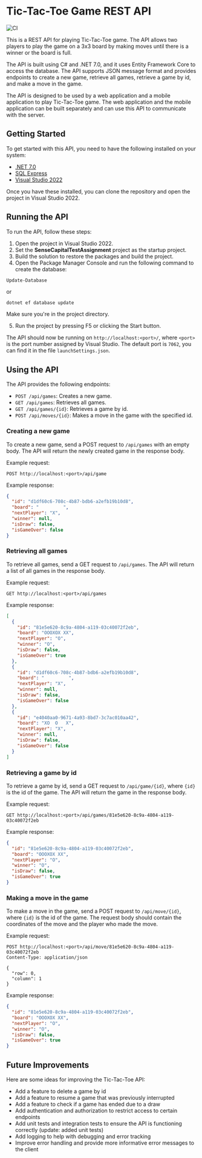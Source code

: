 # Tic-Tac-Toe Game REST API

![CI](https://github.com/ShedaGit/Tic-Tac-Toe-Game-Rest-Api/actions/workflows/dotnet.yml/badge.svg)

This is a REST API for playing Tic-Tac-Toe game. The API allows two players to play the game on a 3x3 board by making moves until there is a winner or the board is full.

The API is built using C# and .NET 7.0, and it uses Entity Framework Core to access the database. The API supports JSON message format and provides endpoints to create a new game, retrieve all games, retrieve a game by id, and make a move in the game.

The API is designed to be used by a web application and a mobile application to play Tic-Tac-Toe game. The web application and the mobile application can be built separately and can use this API to communicate with the server.

## Getting Started

To get started with this API, you need to have the following installed on your system:

- [.NET 7.0](https://dotnet.microsoft.com/en-us/download/dotnet/7.0)
- [SQL Express](https://www.microsoft.com/en-US/download/details.aspx?id=101064)
- [Visual Studio 2022](https://visualstudio.microsoft.com/vs/)

Once you have these installed, you can clone the repository and open the project in Visual Studio 2022.

## Running the API

To run the API, follow these steps:

1. Open the project in Visual Studio 2022.
2. Set the **SenseCapitalTestAssignment** project as the startup project.
3. Build the solution to restore the packages and build the project.
4. Open the Package Manager Console and run the following command to create the database:

``` PowerShell
Update-Database
```

or

```.NET CLI
dotnet ef database update
```

Make sure you're in the project directory.

5. Run the project by pressing F5 or clicking the Start button.

The API should now be running on `http://localhost:<port>/`, where `<port>` is the port number assigned by Visual Studio. The default port is `7062`, you can find it in the file `launchSettings.json`.

## Using the API

The API provides the following endpoints:

- `POST /api/games`: Creates a new game.
- `GET /api/games`: Retrieves all games.
- `GET /api/games/{id}`: Retrieves a game by id.
- `POST /api/moves/{id}`: Makes a move in the game with the specified id.

### Creating a new game

To create a new game, send a POST request to `/api/games` with an empty body. The API will return the newly created game in the response body.

Example request:

```Insomnia
POST http://localhost:<port>/api/game
```

Example response:

```json
{
  "id": "d1df60c6-708c-4b87-bdb6-a2efb19b10d8",
  "board": "         ",
  "nextPlayer": "X",
  "winner": null,
  "isDraw": false,
  "isGameOver": false
}
```

### Retrieving all games

To retrieve all games, send a GET request to `/api/games`. The API will return a list of all games in the response body.

Example request:

```Insomnia
GET http://localhost:<port>/api/games
```

Example response:

```json
[
  {
    "id": "81e5e620-8c9a-4804-a119-03c40072f2eb",
    "board": "OOOXOX XX",
    "nextPlayer": "O",
    "winner": "O",
    "isDraw": false,
    "isGameOver": true
  },
  {
    "id": "d1df60c6-708c-4b87-bdb6-a2efb19b10d8",
    "board": "         ",
    "nextPlayer": "X",
    "winner": null,
    "isDraw": false,
    "isGameOver": false
  },
  {
    "id": "e4040aa0-9671-4a93-8bd7-3c7ac010aa42",
    "board": "XO  O   X",
    "nextPlayer": "X",
    "winner": null,
    "isDraw": false,
    "isGameOver": false
  }
]
```

### Retrieving a game by id

To retrieve a game by id, send a GET request to `/api/game/{id}`, where `{id}` is the id of the game. The API will return the game in the response body.

Example request:

```Insomnia
GET http://localhost:<port>/api/games/81e5e620-8c9a-4804-a119-03c40072f2eb
```

Example response:

```json
{
  "id": "81e5e620-8c9a-4804-a119-03c40072f2eb",
  "board": "OOOXOX XX",
  "nextPlayer": "O",
  "winner": "O",
  "isDraw": false,
  "isGameOver": true
}
```

### Making a move in the game

To make a move in the game, send a POST request to `/api/move/{id}`, where `{id}` is the id of the game. The request body should contain the coordinates of the move and the player who made the move.

Example request:

```Insomnia
POST http://localhost:<port>/api/move/81e5e620-8c9a-4804-a119-03c40072f2eb
Content-Type: application/json

{
  "row": 0,
  "column": 1
}
```

Example response:

```json
{
  "id": "81e5e620-8c9a-4804-a119-03c40072f2eb",
  "board": "OOOXOX XX",
  "nextPlayer": "O",
  "winner": "O",
  "isDraw": false,
  "isGameOver": true
}
```

## Future Improvements

Here are some ideas for improving the Tic-Tac-Toe API:

- Add a feature to delete a game by id
- Add a feature to resume a game that was previously interrupted
- Add a feature to check if a game has ended due to a draw
- Add authentication and authorization to restrict access to certain endpoints
- Add unit tests and integration tests to ensure the API is functioning correctly (update: added unit tests)
- Add logging to help with debugging and error tracking
- Improve error handling and provide more informative error messages to the client
